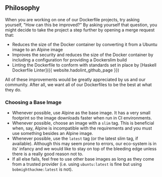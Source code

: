 ## Philosophy

When you are working on one of our Dockerfile projects, try asking yourself, "How can this be improved?" By asking yourself that question, you might decide to take the project a step further by opening a merge request that:

* Reduces the size of the Docker container by converting it from a Ubuntu image to an Alpine image
* Improves the security and reduces the size of the Docker container by including a configuration for providing a Dockerslim build
* Linting the Dockerfile to conform with standards set in place by [Haskell Dockerfile Linter]({{ website.hadolint_github_page }})

All of these improvements would be greatly appreciated by us and our community. After all, we want all of our Dockerfiles to be the best at what they do.

### Choosing a Base Image

* Whenever possible, use Alpine as the base image. It has a very small footprint so the image downloads faster when run in CI environments.
* Whenever possible, choose an image with a `slim` tag. This is beneficial when, say, Alpine is incompatible with the requirements and you must use something besides an Alpine image.
* Whenever possible, use the `latest` tag (or the latest slim tag, if available). Although this may seem prone to errors, our eco-system is in its' infancy and we would like to stay on top of the bleeding edge unless there is a really good reason not to.
* If all else fails, feel free to use other base images as long as they come from a trusted provider (i.e. using `ubuntu:latest` is fine but using `bobmighthackme:latest` is not).
